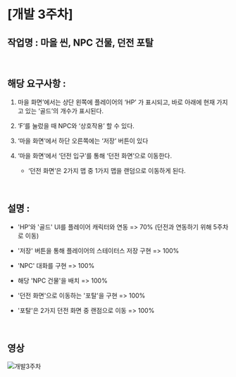 # [개발 3주차]  

## 작업명 : 마을 씬, NPC 건물, 던전 포탈  

<br>  

## 해당 요구사항 : 

1) 마을 화면’에서는 상단 왼쪽에 플레이어의 ‘HP’ 가 표시되고, 바로 아래에 현재 가지고 있는 ‘골드’의 개수가 표시된다.

2) ‘F’를 눌렀을 때 NPC와 ‘상호작용’ 할 수 있다.  

3) ‘마을 화면’에서 하단 오른쪽에는 ‘저장’ 버튼이 있다  

4) ‘마을 화면’에서 ‘던전 입구’를 통해 ‘던전 화면’으로 이동한다.  

   - ‘던전 화면’은 2가지 맵 중 1가지 맵을 랜덤으로 이동하게 된다.  


<br>  

## 설명 :  

- 'HP'와 '골드' UI를 플레이어 캐릭터와 연동 => 70% (던전과 연동하기 위해 5주차로 이동)  

- '저장' 버튼을 통해 플레이어의 스테이터스 저장 구현 => 100%  

- 'NPC' 대화를 구현 => 100%  

- 해당 'NPC 건물'을 배치 => 100%  

- '던전 화면'으로 이동하는 '포탈'을 구현 => 100%  

- '포탈'은 2가지 던전 화면 중 랜점으로 이동 => 100%  

<br>  

## 영상  
![개발3주차](https://user-images.githubusercontent.com/71679870/98509146-0b083400-22a4-11eb-9db7-4d303be3d846.gif)
